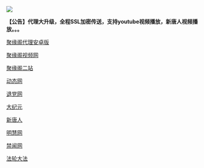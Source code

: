 
![](https://raw.githubusercontent.com/hao369/a/master/j.jpg)

**【公告】代理大升级，全程SSL加密传送，支持youtube视频播放，新唐人视频播放。。。**

 [聚缘阁代理安卓版](https://github.com/hao369/a/raw/master/j8.apk)

 [聚缘阁视频网](http://abc1.98uz.ga/9.html)

[聚缘阁二站](http://abc1.98uz.ga/j2)


 [动态网](http://abc1.98uz.ga/)

[退党网](http://abc1.98uz.ga/?id=8)

[大纪元](http://abc1.98uz.ga/?id=7)

[新唐人](http://abc1.98uz.ga/?id=5)

[明慧网](http://abc1.98uz.ga/?id=3)

[禁闻网](http://abc1.98uz.ga/?id=16)

[法轮大法](http://abc1.98uz.ga/?id=15)


